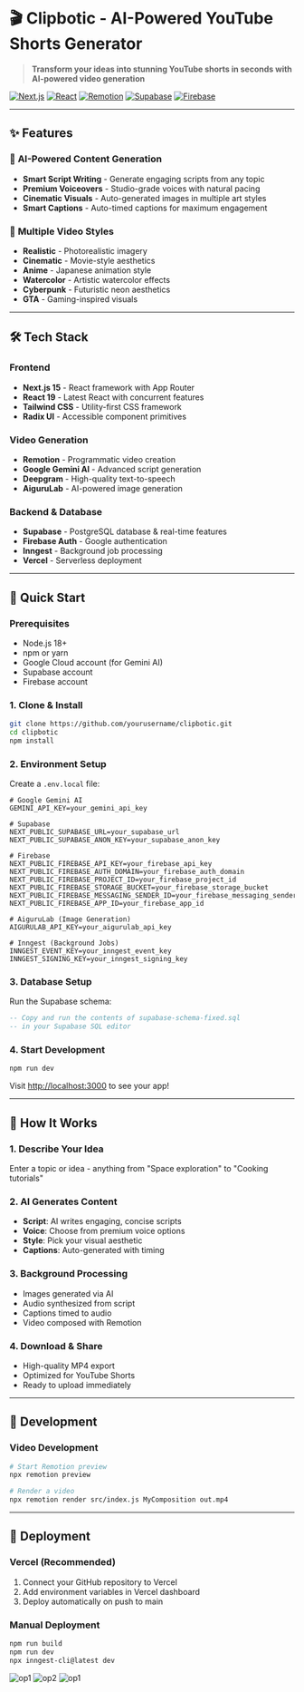 # 🎬 Clipbotic - AI-Powered YouTube Shorts Generator

> **Transform your ideas into stunning YouTube shorts in seconds with AI-powered video generation**

[![Next.js](https://img.shields.io/badge/Next.js-15.4.5-black?style=flat-square&logo=next.js)](https://nextjs.org/)
[![React](https://img.shields.io/badge/React-19.1.0-blue?style=flat-square&logo=react)](https://reactjs.org/)
[![Remotion](https://img.shields.io/badge/Remotion-4.0.332-purple?style=flat-square)](https://remotion.dev/)
[![Supabase](https://img.shields.io/badge/Supabase-2.39.0-green?style=flat-square&logo=supabase)](https://supabase.com/)
[![Firebase](https://img.shields.io/badge/Firebase-12.1.0-orange?style=flat-square&logo=firebase)](https://firebase.google.com/)

---

## ✨ Features

### 🎯 **AI-Powered Content Generation**

- **Smart Script Writing** - Generate engaging scripts from any topic
- **Premium Voiceovers** - Studio-grade voices with natural pacing
- **Cinematic Visuals** - Auto-generated images in multiple art styles
- **Smart Captions** - Auto-timed captions for maximum engagement

### 🎨 **Multiple Video Styles**

- **Realistic** - Photorealistic imagery
- **Cinematic** - Movie-style aesthetics
- **Anime** - Japanese animation style
- **Watercolor** - Artistic watercolor effects
- **Cyberpunk** - Futuristic neon aesthetics
- **GTA** - Gaming-inspired visuals

---

## 🛠️ Tech Stack

### **Frontend**

- **Next.js 15** - React framework with App Router
- **React 19** - Latest React with concurrent features
- **Tailwind CSS** - Utility-first CSS framework
- **Radix UI** - Accessible component primitives

### **Video Generation**

- **Remotion** - Programmatic video creation
- **Google Gemini AI** - Advanced script generation
- **Deepgram** - High-quality text-to-speech
- **AiguruLab** - AI-powered image generation

### **Backend & Database**

- **Supabase** - PostgreSQL database & real-time features
- **Firebase Auth** - Google authentication
- **Inngest** - Background job processing
- **Vercel** - Serverless deployment

---

## 🚀 Quick Start

### Prerequisites

- Node.js 18+
- npm or yarn
- Google Cloud account (for Gemini AI)
- Supabase account
- Firebase account

### 1. Clone & Install

```bash
git clone https://github.com/yourusername/clipbotic.git
cd clipbotic
npm install
```

### 2. Environment Setup

Create a `.env.local` file:

```env
# Google Gemini AI
GEMINI_API_KEY=your_gemini_api_key

# Supabase
NEXT_PUBLIC_SUPABASE_URL=your_supabase_url
NEXT_PUBLIC_SUPABASE_ANON_KEY=your_supabase_anon_key

# Firebase
NEXT_PUBLIC_FIREBASE_API_KEY=your_firebase_api_key
NEXT_PUBLIC_FIREBASE_AUTH_DOMAIN=your_firebase_auth_domain
NEXT_PUBLIC_FIREBASE_PROJECT_ID=your_firebase_project_id
NEXT_PUBLIC_FIREBASE_STORAGE_BUCKET=your_firebase_storage_bucket
NEXT_PUBLIC_FIREBASE_MESSAGING_SENDER_ID=your_firebase_messaging_sender_id
NEXT_PUBLIC_FIREBASE_APP_ID=your_firebase_app_id

# AiguruLab (Image Generation)
AIGURULAB_API_KEY=your_aigurulab_api_key

# Inngest (Background Jobs)
INNGEST_EVENT_KEY=your_inngest_event_key
INNGEST_SIGNING_KEY=your_inngest_signing_key
```

### 3. Database Setup

Run the Supabase schema:

```sql
-- Copy and run the contents of supabase-schema-fixed.sql
-- in your Supabase SQL editor
```

### 4. Start Development

```bash
npm run dev
```

Visit [http://localhost:3000](http://localhost:3000) to see your app!

---

## 🎥 How It Works

### 1. **Describe Your Idea**

Enter a topic or idea - anything from "Space exploration" to "Cooking tutorials"

### 2. **AI Generates Content**

- **Script**: AI writes engaging, concise scripts
- **Voice**: Choose from premium voice options
- **Style**: Pick your visual aesthetic
- **Captions**: Auto-generated with timing

### 3. **Background Processing**

- Images generated via AI
- Audio synthesized from script
- Captions timed to audio
- Video composed with Remotion

### 4. **Download & Share**

- High-quality MP4 export
- Optimized for YouTube Shorts
- Ready to upload immediately

---

## 🔧 Development

### Video Development

```bash
# Start Remotion preview
npx remotion preview

# Render a video
npx remotion render src/index.js MyComposition out.mp4
```

---

## 🚀 Deployment

### Vercel (Recommended)

1. Connect your GitHub repository to Vercel
2. Add environment variables in Vercel dashboard
3. Deploy automatically on push to main

### Manual Deployment

```bash
npm run build
npm run dev
npx inngest-cli@latest dev
```
![op1](op1.png)
![op2](op2.png)
![op1](op3.png)
